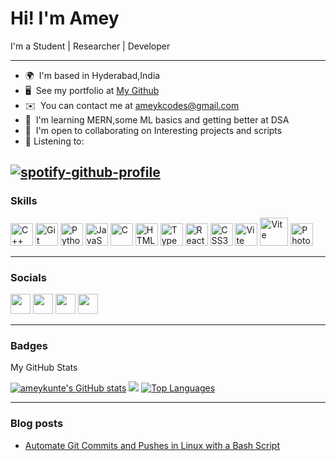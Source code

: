 Hi! I'm Amey
============================================================================================================================

I'm a Student | Researcher | Developer

--------------------------------

* 🌍  I'm based in Hyderabad,India
* 🖥️  See my portfolio at [My Github](http://github.com/ameykunte)
* ✉️  You can contact me at [ameykcodes@gmail.com](mailto:ameykuntesoc@gmail.com)
* 🧠  I'm learning MERN,some ML basics and getting better at DSA
* 🤝  I'm open to collaborating on Interesting projects and scripts
* 🎵  Listening to:

[![spotify-github-profile](https://spotify-github-profile.vercel.app/api/view?uid=aznk37pfzh5xdbfdb10cxm3z7&cover_image=true&theme=natemoo-re&show_offline=false&background_color=121212&interchange=true&bar_color=53b14f&bar_color_cover=false)](https://spotify-github-profile.vercel.app/api/view?uid=aznk37pfzh5xdbfdb10cxm3z7&redirect=true)
--------------------------------
### Skills


<p align="left">
<a href="https://docs.microsoft.com/en-us/cpp/?view=msvc-170" target="_blank" rel="noreferrer"><img src="https://raw.githubusercontent.com/danielcranney/readme-generator/main/public/icons/skills/cplusplus-colored.svg" width="36" height="36" alt="C++" /></a>
<a href="https://git-scm.com/" target="_blank" rel="noreferrer"><img src="https://raw.githubusercontent.com/danielcranney/readme-generator/main/public/icons/skills/git-colored.svg" width="36" height="36" alt="Git" /></a>
<a href="https://www.python.org/" target="_blank" rel="noreferrer"><img src="https://raw.githubusercontent.com/danielcranney/readme-generator/main/public/icons/skills/python-colored.svg" width="36" height="36" alt="Python" /></a>
<a href="https://developer.mozilla.org/en-US/docs/Web/JavaScript" target="_blank" rel="noreferrer"><img src="https://raw.githubusercontent.com/danielcranney/readme-generator/main/public/icons/skills/javascript-colored.svg" width="36" height="36" alt="JavaScript" /></a>
<a href="https://docs.microsoft.com/en-us/cpp/?view=msvc-170" target="_blank" rel="noreferrer"><img src="https://raw.githubusercontent.com/danielcranney/readme-generator/main/public/icons/skills/c-colored.svg" width="36" height="36" alt="C" /></a>
<a href="https://developer.mozilla.org/en-US/docs/Glossary/HTML5" target="_blank" rel="noreferrer"><img src="https://raw.githubusercontent.com/danielcranney/readme-generator/main/public/icons/skills/html5-colored.svg" width="36" height="36" alt="HTML5" /></a>
 <a href="https://www.typescriptlang.org/" target="_blank" rel="noreferrer"><img src="https://upload.wikimedia.org/wikipedia/commons/thumb/f/f5/Typescript.svg/480px-Typescript.svg.png" width="36" height="36" alt="TypeScript" /></a>
<a href="https://reactjs.org/" target="_blank" rel="noreferrer"><img src="https://raw.githubusercontent.com/danielcranney/readme-generator/main/public/icons/skills/react-colored.svg" width="36" height="36" alt="React" /></a>
<a href="https://www.w3.org/TR/CSS/#css" target="_blank" rel="noreferrer"><img src="https://raw.githubusercontent.com/danielcranney/readme-generator/main/public/icons/skills/css3-colored.svg" width="36" height="36" alt="CSS3" /></a>
<a href="https://vitejs.dev/" target="_blank" rel="noreferrer"><img src="https://raw.githubusercontent.com/danielcranney/readme-generator/main/public/icons/skills/vite-colored.svg" width="36" height="36" alt="Vite" /></a>
 <a href="https://www.gnu.org/software/bash/" target="_blank" rel="noreferrer"><img src="https://bashlogo.com/img/symbol/svg/full_colored_dark.svg" width="45" height="45" alt="Vite" /></a>
<a href="https://www.adobe.com/uk/products/photoshop.html" target="_blank" rel="noreferrer"><img src="https://raw.githubusercontent.com/danielcranney/readme-generator/main/public/icons/skills/photoshop-colored-dark.svg" width="36" height="36" alt="Photoshop" /></a>
</p>



----------------------------------------------------------------------------------------
### Socials

<p align="left"> <a href="https://discord.com/users/Toad#9566" target="_blank" rel="noreferrer"><img src="https://raw.githubusercontent.com/danielcranney/readme-generator/main/public/icons/socials/discord.svg" width="32" height="32" /></a> <a href="https://www.github.com/ameykunte" target="_blank" rel="noreferrer"><img src="https://raw.githubusercontent.com/danielcranney/readme-generator/main/public/icons/socials/github-dark.svg" width="32" height="32" /></a> <a href="https://www.linkedin.com/in/ameyteur" target="_blank" rel="noreferrer"><img src="https://raw.githubusercontent.com/danielcranney/readme-generator/main/public/icons/socials/linkedin.svg" width="32" height="32" /></a> <a href="https://www.twitter.com/ameyteur" target="_blank" rel="noreferrer"><img src="https://raw.githubusercontent.com/danielcranney/readme-generator/main/public/icons/socials/twitter.svg" width="32" height="32" /></a></p>

----------------------------------------------------------------------------------------

### Badges
<p align="left">
My GitHub Stats</p>
<a href="http://www.github.com/ameykunte"><img src="https://github-readme-stats.vercel.app/api?username=ameykunte&cache_seconds=86400&show_icons=true&hide=issues,&count_private=true&title_color=3382ed&text_color=ffffff&icon_color=14b8a6&bg_color=1c1917&hide_border=true&show_icons=true" alt="ameykunte's GitHub stats" /></a>
<a href="http://www.github.com/ameykunte"><img src="https://github-readme-streak-stats.herokuapp.com/?user=ameykunte&stroke=ffffff&background=1c1917&ring=3382ed&fire=3382ed&currStreakNum=ffffff&currStreakLabel=3382ed&sideNums=ffffff&sideLabels=ffffff&dates=ffffff&hide_border=true" /></a>
<a href="https://github.com/ameykunte" align="left"><img src="https://github-readme-stats.vercel.app/api/top-langs/?username=ameykunte&langs_count=9&size_weight=0.75&count_weight=0.25&layout=donut&title_color=3382ed&text_color=ffffff&icon_color=0891b2&bg_color=1c1917&hide_border=true&locale=en&custom_title=Top%20%Languages" alt="Top Languages" /></a>

---

### Blog posts

<!-- BLOG-POST-LIST:START -->
- [Automate Git Commits and Pushes in Linux with a Bash Script](https://ameykunte.medium.com/automate-git-commits-and-pushes-in-linux-with-a-bash-script-1a0bfadfedb8?source=rss-f50cd0c2f174------2)
<!-- BLOG-POST-LIST:END -->


